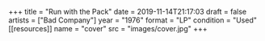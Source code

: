 +++
title = "Run with the Pack"
date = 2019-11-14T21:17:03
draft = false
artists = ["Bad Company"]
year = "1976"
format = "LP"
condition = "Used"
[[resources]]
  name = "cover"
  src = "images/cover.jpg"
+++
